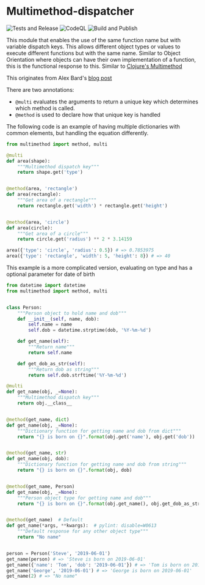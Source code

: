 # Multimethod-dispatcher

![Tests and Release](https://github.com/sanjP10/multimethod/workflows/Tests%20and%20Release/badge.svg?branch=master)
![CodeQL](https://github.com/sanjP10/multimethod/workflows/CodeQL/badge.svg)
![Build and Publish](https://github.com/sanjP10/multimethod/workflows/Build%20and%20Publish/badge.svg)

This module that enables the use of the same function name but with variable dispatch keys.
This allows different object types or values to execute different functions but with the same name.
Similar to Object Orientation where objects can have their own implementation of a function, this is 
the functional response to this. Similar to [Clojure's Multimethod](https://clojure.org/reference/multimethods#_isa_based_dispatch)

This originates from Alex Bard's [blog post](https://adambard.com/blog/implementing-multimethods-in-python/)

There are two annotations:
* `@multi` evaluates the arguments to return a unique key which determines which method is called.
* `@method` is used to declare how that unique key is handled


The following code is an example of having multiple dictionaries with common elements, but handling
the equation differently.
```python
from multimethod import method, multi

@multi
def area(shape):
    """Multimethod dispatch key"""
    return shape.get('type')


@method(area, 'rectangle')
def area(rectangle):
    """Get area of a rectangle"""
    return rectangle.get('width') * rectangle.get('height')


@method(area, 'circle')
def area(circle):
    """Get area of a circle"""
    return circle.get('radius') ** 2 * 3.14159

area({'type': 'circle', 'radius': 0.5}) # => 0.7853975
area({'type': 'rectangle', 'width': 5, 'height': 8}) # => 40

```

This example is a more complicated version, evaluating on type and has a optional parameter for date of birth
```python
from datetime import datetime
from multimethod import method, multi


class Person:
    """Person object to hold name and dob"""
    def __init__(self, name, dob):
        self.name = name
        self.dob = datetime.strptime(dob, '%Y-%m-%d')

    def get_name(self):
        """Return name"""
        return self.name

    def get_dob_as_str(self):
        """Return dob as string"""
        return self.dob.strftime('%Y-%m-%d')

@multi
def get_name(obj, _=None):
    """Multimethod dispatch key"""
    return obj.__class__


@method(get_name, dict)
def get_name(obj, _=None):
    """Dictionary function for getting name and dob from dict"""
    return "{} is born on {}".format(obj.get('name'), obj.get('dob'))


@method(get_name, str)
def get_name(obj, dob):
    """Dictionary function for getting name and dob from string"""
    return "{} is born on {}".format(obj, dob)


@method(get_name, Person)
def get_name(obj, _=None):
    """Person object type for getting name and dob"""
    return "{} is born on {}".format(obj.get_name(), obj.get_dob_as_str())


@method(get_name)  # Default
def get_name(*args, **kwargs):  # pylint: disable=W0613
    """Default response for any other object type"""
    return "No name"


person = Person('Steve', '2019-06-01')
get_name(person) # => 'Steve is born on 2019-06-01'
get_name({'name': 'Tom', 'dob': '2019-06-01'}) # => 'Tom is born on 2019-06-01'
get_name('George', '2019-06-01') # => 'George is born on 2019-06-01'
get_name(2) # => "No name"
```
